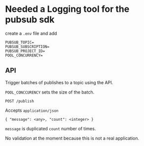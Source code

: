 # Needed a Logging tool for the pubsub sdk

create a `.env` file and add

```
PUBSUB_TOPIC=
PUBSUB_SUBSCRIPTION=
PUBSUB_PROJECT_ID=
POOL_CONCURRENCY=

```

## API

Trigger batches of publishes to a topic using the API. 

`POOL_CONCCURENCY` sets the size of the batch.

`POST /publish`

Accepts `application/json` 

```
{ "message": <any>, "count": <integer> }
```

`message` is duplicated `count` number of times.

No validation at the moment because this is not a real application.
